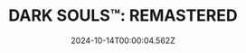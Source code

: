 ---
title: "DARK SOULS™: REMASTERED"
id: 570940
date: 2024-10-14T00:00:04.562Z
link: games/steam/recent/dark-souls-remastered
image: http://media.steampowered.com/steamcommunity/public/images/apps/570940/d74cfa4f3a2070f45ad8ce44e5f61a6507ee00b6.jpg
playtime_2weeks: 21
playtime_forever: 21
playtime_windows_forever: 0
playtime_mac_forever: 0
playtime_linux_forever: 21
playtime_deck_forever: 21
---